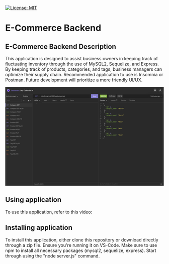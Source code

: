 [![License: MIT](https://img.shields.io/badge/License-MIT-yellow.svg)](https://opensource.org/licenses/MIT)

# E-Commerce Backend

## E-Commerce Backend Description

This application is designed to assist business owners in keeping track of fluctuating inventory through the use of MySQL2, Sequelize, and Express. By keeping track of products, categories, and tags, business managers can optimize their supply chain. Recommended application to use is Insomnia or Postman. Future development will prioritize a more friendly UI/UX.

![Image of application](./assets/ecommerce.png)

## Using application

To use this application, refer to this video: 

## Installing application

To install this application, either clone this repository or download directly through a zip file. Ensure you're running it on VS-Code. Make sure to use npm to install all necessary packages (mysql2, sequelize, express). Start through using the "node server.js" command.